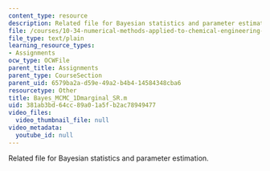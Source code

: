 ```yaml
---
content_type: resource
description: Related file for Bayesian statistics and parameter estimation.
file: /courses/10-34-numerical-methods-applied-to-chemical-engineering-fall-2005/381ab3bd64cc89a01a5fb2ac78949477_Bayes_MCMC_1Dmarginal_SR.m
file_type: text/plain
learning_resource_types:
- Assignments
ocw_type: OCWFile
parent_title: Assignments
parent_type: CourseSection
parent_uid: 6579ba2a-d59e-49a2-b4b4-14584348cba6
resourcetype: Other
title: Bayes_MCMC_1Dmarginal_SR.m
uid: 381ab3bd-64cc-89a0-1a5f-b2ac78949477
video_files:
  video_thumbnail_file: null
video_metadata:
  youtube_id: null
---
```

Related file for Bayesian statistics and parameter estimation.

